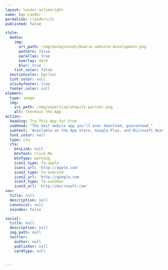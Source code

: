 ```yaml
---
layout: lander-actionright
name: App Lander
permalink: /landers/3/
published: false

style:
  media:
    img:
      url_path: /img/backgrounds/Bowtie-website-development.png
      pattern: false
      parallax: true
      overlay: dark
      blur: true
    tint_color: false
  sectioncolor: bgclear
  tint_color: null
  stickyfooter: true
  footer_color: null
element:
  type: image
  img:
    src_path: /img/expertise/shopify-partner.png
    alt: Checkout the App
action:
  heading: Try This App for Free
  subhead: "The best mobile app you’ll ever download, guaranteed."
  subtext: 'Available on the App Store, Google Play, and Microsoft Windows 10 store.'
  font_color: null
  type: cta
  cta:
    btnLink: null
    btnText: Click Me
    btnType: warning
    icon1_type: fa-apple
    icon1_url: 'http://apple.com'
    icon2_type: fa-android
    icon2_url: 'http://google.com'
    icon3_type: fa-windows
    icon3_url: 'http://microsoft.com'
seo:
  title: null
  description: null
  canonical: null
  noindex: false

social:
  title: null
  description: null
  img_path: null
  twitter:
    author: null
    publisher: null
    cardtype: null


---
```


